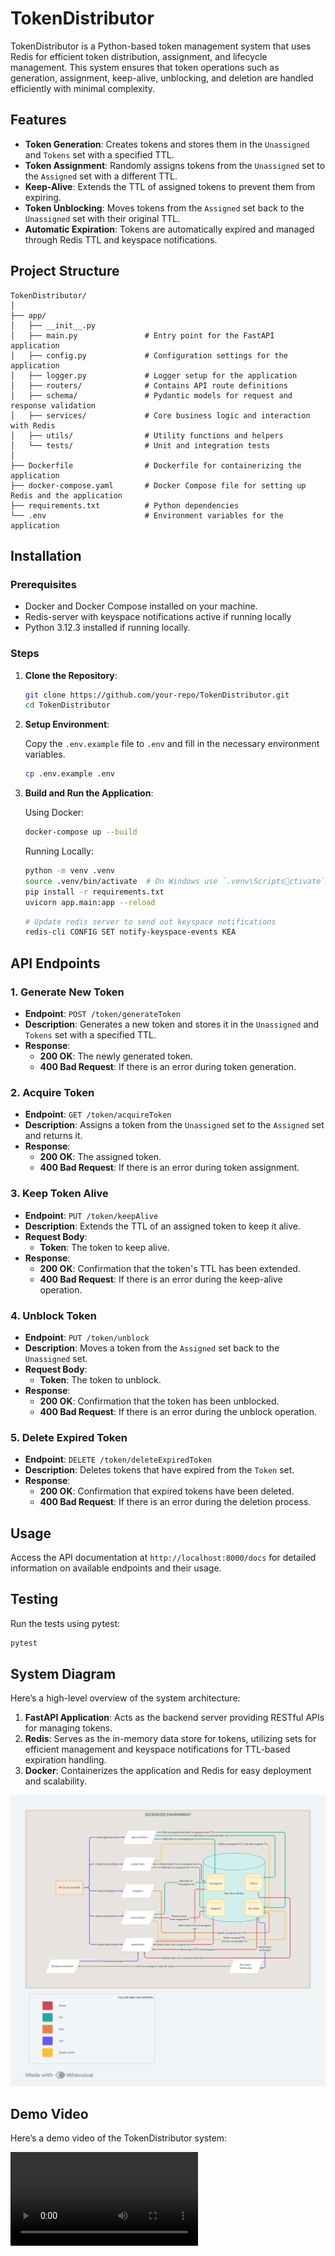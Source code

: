 
# TokenDistributor

TokenDistributor is a Python-based token management system that uses Redis for efficient token distribution, assignment, and lifecycle management. This system ensures that token operations such as generation, assignment, keep-alive, unblocking, and deletion are handled efficiently with minimal complexity.

## Features

- **Token Generation**: Creates tokens and stores them in the `Unassigned` and `Tokens` set with a specified TTL.
- **Token Assignment**: Randomly assigns tokens from the `Unassigned` set to the `Assigned` set with a different TTL.
- **Keep-Alive**: Extends the TTL of assigned tokens to prevent them from expiring.
- **Token Unblocking**: Moves tokens from the `Assigned` set back to the `Unassigned` set with their original TTL.
- **Automatic Expiration**: Tokens are automatically expired and managed through Redis TTL and keyspace notifications.

## Project Structure

```
TokenDistributor/
│
├── app/
│   ├── __init__.py
│   ├── main.py               # Entry point for the FastAPI application
│   ├── config.py             # Configuration settings for the application
│   ├── logger.py             # Logger setup for the application
│   ├── routers/              # Contains API route definitions
│   ├── schema/               # Pydantic models for request and response validation
│   ├── services/             # Core business logic and interaction with Redis
│   ├── utils/                # Utility functions and helpers
│   └── tests/                # Unit and integration tests
│
├── Dockerfile                # Dockerfile for containerizing the application
├── docker-compose.yaml       # Docker Compose file for setting up Redis and the application
├── requirements.txt          # Python dependencies
└── .env                      # Environment variables for the application
```

## Installation

### Prerequisites

- Docker and Docker Compose installed on your machine.
- Redis-server with keyspace notifications active if running locally
- Python 3.12.3 installed if running locally.

### Steps

1. **Clone the Repository**:

   ```bash
   git clone https://github.com/your-repo/TokenDistributor.git
   cd TokenDistributor
   ```

2. **Setup Environment**:

   Copy the `.env.example` file to `.env` and fill in the necessary environment variables.

   ```bash
   cp .env.example .env
   ```

3. **Build and Run the Application**:

   Using Docker:

   ```bash
   docker-compose up --build
   ```

   Running Locally:

   ```bash
   python -m venv .venv
   source .venv/bin/activate  # On Windows use `.venv\Scriptsctivate`
   pip install -r requirements.txt
   uvicorn app.main:app --reload
   ```
   
   ```bash
   # Update redis server to send out keyspace notifications
   redis-cli CONFIG SET notify-keyspace-events KEA
   ```

## API Endpoints

### 1. Generate New Token

- **Endpoint**: `POST /token/generateToken`
- **Description**: Generates a new token and stores it in the `Unassigned` and `Tokens` set with a specified TTL.
- **Response**:
  - **200 OK**: The newly generated token.
  - **400 Bad Request**: If there is an error during token generation.

### 2. Acquire Token

- **Endpoint**: `GET /token/acquireToken`
- **Description**: Assigns a token from the `Unassigned` set to the `Assigned` set and returns it.
- **Response**:
  - **200 OK**: The assigned token.
  - **400 Bad Request**: If there is an error during token assignment.

### 3. Keep Token Alive

- **Endpoint**: `PUT /token/keepAlive`
- **Description**: Extends the TTL of an assigned token to keep it alive.
- **Request Body**:
  - **Token**: The token to keep alive.
- **Response**:
  - **200 OK**: Confirmation that the token's TTL has been extended.
  - **400 Bad Request**: If there is an error during the keep-alive operation.

### 4. Unblock Token

- **Endpoint**: `PUT /token/unblock`
- **Description**: Moves a token from the `Assigned` set back to the `Unassigned` set.
- **Request Body**:
  - **Token**: The token to unblock.
- **Response**:
  - **200 OK**: Confirmation that the token has been unblocked.
  - **400 Bad Request**: If there is an error during the unblock operation.

### 5. Delete Expired Token

- **Endpoint**: `DELETE /token/deleteExpiredToken`
- **Description**: Deletes tokens that have expired from the `Token` set.
- **Response**:
  - **200 OK**: Confirmation that expired tokens have been deleted.
  - **400 Bad Request**: If there is an error during the deletion process.

## Usage

Access the API documentation at `http://localhost:8000/docs` for detailed information on available endpoints and their usage.

## Testing

Run the tests using pytest:

```bash
pytest
```

## System Diagram

Here’s a high-level overview of the system architecture:

1. **FastAPI Application**: Acts as the backend server providing RESTful APIs for managing tokens.
2. **Redis**: Serves as the in-memory data store for tokens, utilizing sets for efficient management and keyspace notifications for TTL-based expiration handling.
3. **Docker**: Containerizes the application and Redis for easy deployment and scalability.

![System Design Diagram](resources/System_Design.png)


## Demo Video

Here’s a demo video of the TokenDistributor system:

![Demo Video](resources/demo_video.mp4)